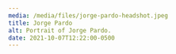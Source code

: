 ```yaml
---
media: /media/files/jorge-pardo-headshot.jpeg
title: Jorge Pardo
alt: Portrait of Jorge Pardo.
date: 2021-10-07T12:22:00-0500
---
```

